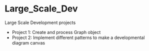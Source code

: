 # Large_Scale_Dev
Large Scale Development projects
* Project 1: Create and process Graph object
* Project 2: Implement different patterns to make a developmental diagram canvas
